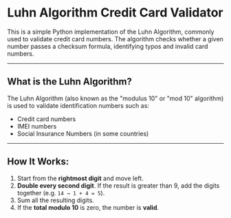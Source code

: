 #  Luhn Algorithm Credit Card Validator

This is a simple Python implementation of the Luhn Algorithm, commonly used to validate credit card numbers. The algorithm checks whether a given number passes a checksum formula, identifying typos and invalid card numbers.

---

##  What is the Luhn Algorithm?

The Luhn Algorithm (also known as the "modulus 10" or "mod 10" algorithm) is used to validate identification numbers such as:

- Credit card numbers  
- IMEI numbers  
- Social Insurance Numbers (in some countries)

---

##  How It Works:

1. Start from the **rightmost digit** and move left.  
2. **Double every second digit**. If the result is greater than 9, add the digits together (e.g. `14 → 1 + 4 = 5`).  
3. Sum all the resulting digits.  
4. If the **total modulo 10** is zero, the number is **valid**.
